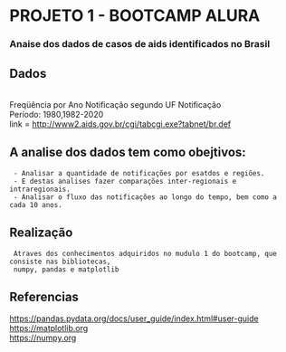 # PROJETO 1 - BOOTCAMP ALURA 

### Anaise dos dados de casos de aids identificados no Brasil

## Dados

<br>Freqüência por Ano Notificação segundo UF Notificação
<br>Período: 1980,1982-2020
<br>link = http://www2.aids.gov.br/cgi/tabcgi.exe?tabnet/br.def

## A analise dos dados tem como obejtivos:
     - Analisar a quantidade de notificações por esatdos e regiões. 
     - E destas analises fazer comparações inter-regionais e intraregionais.
     - Analisar o fluxo das notificações ao longo do tempo, bem como a cada 10 anos.
     
## Realização
     Atraves dos conhecimentos adquiridos no mudulo 1 do bootcamp, que consiste nas bibliotecas,
     numpy, pandas e matplotlib
     


## Referencias 
https://pandas.pydata.org/docs/user_guide/index.html#user-guide
<br>https://matplotlib.org
<br>https://numpy.org
